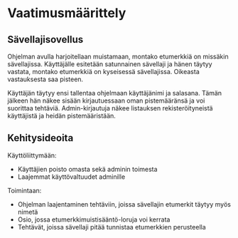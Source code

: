 # Vaatimusmäärittely 

## Sävellajisovellus

Ohjelman avulla harjoitellaan muistamaan, montako etumerkkiä on missäkin sävellajissa. Käyttäjälle esitetään satunnainen sävellaji ja hänen täytyy vastata, montako etumerkkiä on kyseisessä sävellajissa. Oikeasta vastauksesta saa pisteen.

Käyttäjän täytyy ensi tallentaa ohjelmaan käyttäjänimi ja salasana. Tämän jälkeen hän näkee sisään kirjautuessaan oman pistemääränsä ja voi suorittaa tehtäviä. Admin-kirjautuja näkee listauksen rekisteröityneistä käyttäjistä ja heidän pistemääristään.

## Kehitysideoita

Käyttöliittymään:
- Käyttäjien poisto omasta sekä adminin toimesta
- Laajemmat käyttövaltuudet adminille

Toimintaan:
- Ohjelman laajentaminen tehtäviin, joissa sävellajin etumerkit täytyy myös nimetä
- Osio, jossa etumerkkimuistisääntö-loruja voi kerrata
- Tehtävät, joissa sävellaji pitää tunnistaa etumerkkien perusteella
